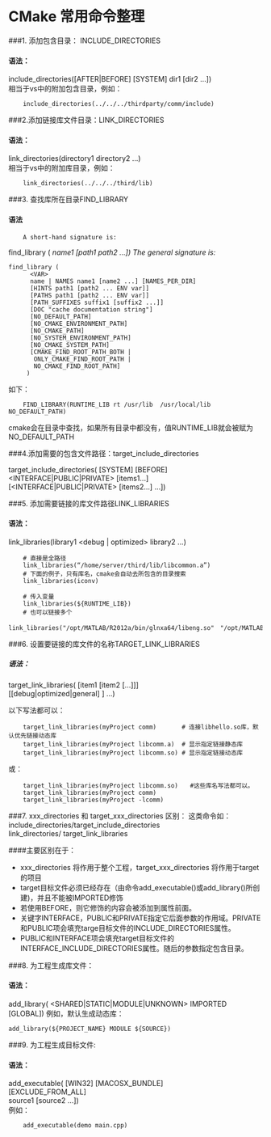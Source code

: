 # CMake 常用命令整理
###1. 添加包含目录： INCLUDE_DIRECTORIES
#### 语法：
include_directories([AFTER|BEFORE] [SYSTEM] dir1 [dir2 ...])  
相当于vs中的附加包含目录，例如：  

		include_directories(../../../thirdparty/comm/include)

###2.添加链接库文件目录：LINK_DIRECTORIES
#### 语法：
link_directories(directory1 directory2 ...)  
相当于vs中的附加库目录，例如：  
		
		link_directories(../../../third/lib)

###3. 查找库所在目录FIND_LIBRARY
#### 语法

		A short-hand signature is:

find_library (<VAR> name1 [path1 path2 ...])
The general signature is:

	find_library (
          <VAR>
          name | NAMES name1 [name2 ...] [NAMES_PER_DIR]
          [HINTS path1 [path2 ... ENV var]]
          [PATHS path1 [path2 ... ENV var]]
          [PATH_SUFFIXES suffix1 [suffix2 ...]]
          [DOC "cache documentation string"]
          [NO_DEFAULT_PATH]
          [NO_CMAKE_ENVIRONMENT_PATH]
          [NO_CMAKE_PATH]
          [NO_SYSTEM_ENVIRONMENT_PATH]
          [NO_CMAKE_SYSTEM_PATH]
          [CMAKE_FIND_ROOT_PATH_BOTH |
           ONLY_CMAKE_FIND_ROOT_PATH |
           NO_CMAKE_FIND_ROOT_PATH]
         )  
如下：

		FIND_LIBRARY(RUNTIME_LIB rt /usr/lib  /usr/local/lib NO_DEFAULT_PATH)
cmake会在目录中查找，如果所有目录中都没有，值RUNTIME_LIB就会被赋为NO_DEFAULT_PATH

###4.添加需要的包含文件路径：target_include_directories  

target_include_directories(<target> [SYSTEM] [BEFORE]  
  <INTERFACE|PUBLIC|PRIVATE> [items1...]  
  [<INTERFACE|PUBLIC|PRIVATE> [items2...] ...])  

###5. 添加需要链接的库文件路径LINK_LIBRARIES
#### 语法：  
link_libraries(library1 <debug | optimized> library2 ...)  
		
		# 直接是全路径
		link_libraries(“/home/server/third/lib/libcommon.a”)
		# 下面的例子，只有库名，cmake会自动去所包含的目录搜索
		link_libraries(iconv)
		
		# 传入变量
		link_libraries(${RUNTIME_LIB})
		# 也可以链接多个
		link_libraries("/opt/MATLAB/R2012a/bin/glnxa64/libeng.so"　"/opt/MATLAB/R2012a/bin/glnxa64/libmx.so")  

###6. 设置要链接的库文件的名称TARGET_LINK_LIBRARIES   
##### 语法：
target_link_libraries(<target> [item1 [item2 [...]]]   
[[debug|optimized|general] <item>] ...)  

以下写法都可以：   

		target_link_libraries(myProject comm)       # 连接libhello.so库，默认优先链接动态库
		target_link_libraries(myProject libcomm.a)  # 显示指定链接静态库
		target_link_libraries(myProject libcomm.so) # 显示指定链接动态库

或：

		target_link_libraries(myProject libcomm.so)　　#这些库名写法都可以。
		target_link_libraries(myProject comm)
		target_link_libraries(myProject -lcomm)

###7. xxx_directories 和 target_xxx_directories 区别： 
这类命令如：  
include_directories/target_include_directories  
link_directories/ target_link_libraries   

####主要区别在于：  
- xxx\_directories 将作用于整个工程，target\_xxx\_directories 将作用于target 的项目   
- target目标文件必须已经存在（由命令add\_executable()或add\_library()所创建)，并且不能被IMPORTED修饰 
- 若使用BEFORE，则它修饰的内容会被添加到属性前面。
- 关键字INTERFACE，PUBLIC和PRIVATE指定它后面参数的作用域。PRIVATE和PUBLIC项会填充targe目标文件的INCLUDE\_DIRECTORIES属性。
- PUBLIC和INTERFACE项会填充target目标文件的INTERFACE\_INCLUDE_DIRECTORIES属性。随后的参数指定包含目录。

###8. 为工程生成库文件：
#### 语法： 
add_library(<name> <SHARED|STATIC|MODULE|UNKNOWN> IMPORTED  [GLOBAL])
例如，默认生成动态库：

	add_library(${PROJECT_NAME} MODULE ${SOURCE})

###9. 为工程生成目标文件:
#### 语法： 
add_executable(<name> [WIN32] [MACOSX_BUNDLE]  
           [EXCLUDE_FROM_ALL]  
           source1 [source2 ...])  
例如：
	
		add_executable(demo main.cpp)

